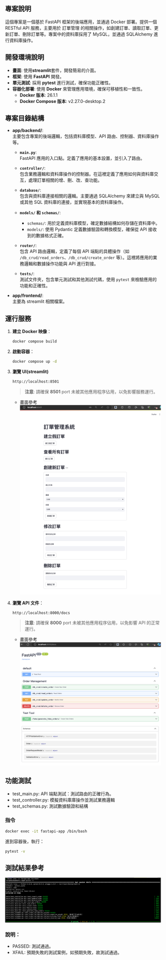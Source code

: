 ## 專案說明
這個專案是一個基於 FastAPI 框架的後端應用，並通過 Docker 部署。提供一個 RESTful API 服務，主要用於 訂單管理 的相關操作，如創建訂單、讀取訂單、更新訂單、刪除訂單等。專案中的資料庫採用了 MySQL，並通過 SQLAlchemy 進行資料庫操作。

## 開發環境說明
- **畫面**: 使用**streamlit**套件，開發簡易的介面。
- **框架**: 使用 **FastAPI** 開發。
- **單元測試**: 採用 **pytest** 進行測試，確保功能正確性。
- **容器化部署**: 使用 **Docker** 來管理應用環境，確保可移植性和一致性。
    - **Docker 版本**: 26.1.1
    - **Docker Compose 版本**: v2.27.0-desktop.2

## 專案目錄結構

- **app/backend/**:  
  主要包含專案的後端邏輯，包括資料庫模型、API 路由、控制器、資料庫操作等。
  - **`main.py`**:  
  FastAPI 應用的入口點。定義了應用的基本設置，並引入了路由。

  - **`controller/`**:  
    包含業務邏輯和資料庫操作的控制器。在這裡定義了應用如何與資料庫交互，處理訂單相關的增、刪、改、查功能。
  
  - **`database/`**:  
    包含與資料庫連接相關的邏輯。主要通過 SQLAlchemy 來建立與 MySQL 或其他 SQL 資料庫的連接，並實現基本的資料庫操作。

  - **`models/` 和 `schemas/`**:  
    - `schemas/`: 用於定義資料庫模型，確定數據結構如何存儲在資料庫中。  
    - `models/`: 使用 Pydantic 定義數據驗證和轉換模型，確保從 API 接收到的數據格式正確。

  - **`router/`**:  
    包含 API 路由邏輯，定義了每個 API 端點的具體操作（如 `/db_crud/read_orders`、`/db_crud/create_order` 等）。這裡將應用的業務邏輯和數據操作功能與 API 進行對接。

  - **`tests/`**:  
    測試文件夾，包含單元測試和其他測試代碼，使用 `pytest` 來檢驗應用的功能和正確性。

- **app/frontend/**:  
  主要為 streamlit 相關檔案。


## 運行服務
1. **建立 Docker 映像**：
    ```bash
    docker compose build
    ```

2. **啟動容器**：
    ```bash
    docker compose up -d
    ```

3. **瀏覽 UI(streamlit)**
    ```bash
    http://localhost:8501
    ```
    > **注意**: 請確保 **8501** port 未被其他應用程序佔用，以免影響服務運行。
    - 畫面參考
    ![streamlit_ui](./images/streamlit_ui.png)

3. **瀏覽 API 文件**：
    ```bash
    http://localhost:8000/docs
    ```
    > **注意**: 請確保 **8000** port 未被其他應用程序佔用，以免影響 API 的正常運行。
    - 畫面參考
    ![api_docs](./images/api_docs.png)
   
## 功能測試
- test_main.py: API 端點測試：測試路由的正確行為。
- test_controller.py: 模擬資料庫庫操作並測試業務邏輯
- test_schemas.py: 測試數據驗證和結構

### 指令
```bash
docker exec -it fastapi-app /bin/bash
```
進到容器後，執行：
```bash
pytest -v
```
## 測試結果參考
![unittest_result](./images/unittest_result.png)
### 說明：
- PASSED: 測試通過。
- XFAIL: 預期失敗的測試案例，如預期失敗，故測試通過。






